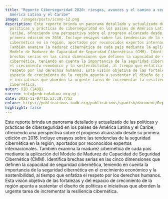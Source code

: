 ```yaml
---
title: "Reporte Ciberseguridad 2020: riesgos, avances y el camino a seguir en
  América Latina y el Caribe"
image: /images/posts/icono-12.png
description: Este reporte brinda un panorama detallado y actualizado de las
  políticas y prácticas de ciberseguridad en los países de América Latina y el
  Caribe, ofreciendo una perspectiva sobre el progreso alcanzado desde su
  primera edición en 2016. Incluye ensayos sobre las tendencias de la seguridad
  cibernética en la región, aportados por reconocidos expertos internacionales.
  También examina la madurez cibernética de cada país mediante la aplicación del
  Modelo de Madurez de Capacidad de Seguridad Cibernética (CMM). Identifica
  brechas serias en las cinco dimensiones que definen la capacidad de seguridad
  cibernética, teniendo en cuenta la importancia de la seguridad cibernética en
  el crecimiento económico y la sostenibilidad, al tiempo que enfatiza el
  respeto por los derechos humanos. Esta visión objetiva de las fortalezas y del
  espacio de crecimiento de la región apunta a sustentar el diseño de políticas
  e iniciativas que aborden la urgente tarea de incrementar la resiliencia
  cibernética.
autor: BID (IADB)
correo: info@redciudadana.org.gt
date: 2022-11-07T15:53:38.775Z
enlace: https://publications.iadb.org/publications/spanish/document/Reporte-Ciberseguridad-2020-riesgos-avances-y-el-camino-a-seguir-en-America-Latina-y-el-Caribe.pdf
highlight: false
---
```

Este reporte brinda un panorama detallado y actualizado de las políticas y prácticas de ciberseguridad en los países de América Latina y el Caribe, ofreciendo una perspectiva sobre el progreso alcanzado desde su primera edición en 2016. Incluye ensayos sobre las tendencias de la seguridad cibernética en la región, aportados por reconocidos expertos internacionales. También examina la madurez cibernética de cada país mediante la aplicación del Modelo de Madurez de Capacidad de Seguridad Cibernética (CMM). Identifica brechas serias en las cinco dimensiones que definen la capacidad de seguridad cibernética, teniendo en cuenta la importancia de la seguridad cibernética en el crecimiento económico y la sostenibilidad, al tiempo que enfatiza el respeto por los derechos humanos. Esta visión objetiva de las fortalezas y del espacio de crecimiento de la región apunta a sustentar el diseño de políticas e iniciativas que aborden la urgente tarea de incrementar la resiliencia cibernética.